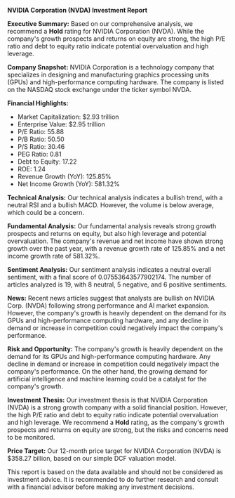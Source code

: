 **NVIDIA Corporation (NVDA) Investment Report**

**Executive Summary:**
Based on our comprehensive analysis, we recommend a **Hold** rating for NVIDIA Corporation (NVDA). While the company's growth prospects and returns on equity are strong, the high P/E ratio and debt to equity ratio indicate potential overvaluation and high leverage.

**Company Snapshot:**
NVIDIA Corporation is a technology company that specializes in designing and manufacturing graphics processing units (GPUs) and high-performance computing hardware. The company is listed on the NASDAQ stock exchange under the ticker symbol NVDA.

**Financial Highlights:**

- Market Capitalization: $2.93 trillion
- Enterprise Value: $2.95 trillion
- P/E Ratio: 55.88
- P/B Ratio: 50.50
- P/S Ratio: 30.46
- PEG Ratio: 0.81
- Debt to Equity: 17.22
- ROE: 1.24
- Revenue Growth (YoY): 125.85%
- Net Income Growth (YoY): 581.32%

**Technical Analysis:**
Our technical analysis indicates a bullish trend, with a neutral RSI and a bullish MACD. However, the volume is below average, which could be a concern.

**Fundamental Analysis:**
Our fundamental analysis reveals strong growth prospects and returns on equity, but also high leverage and potential overvaluation. The company's revenue and net income have shown strong growth over the past year, with a revenue growth rate of 125.85% and a net income growth rate of 581.32%.

**Sentiment Analysis:**
Our sentiment analysis indicates a neutral overall sentiment, with a final score of 0.07553643577902174. The number of articles analyzed is 19, with 8 neutral, 5 negative, and 6 positive sentiments.

**News:**
Recent news articles suggest that analysts are bullish on NVIDIA Corp. (NVDA) following strong performance and AI market expansion. However, the company's growth is heavily dependent on the demand for its GPUs and high-performance computing hardware, and any decline in demand or increase in competition could negatively impact the company's performance.

**Risk and Opportunity:**
The company's growth is heavily dependent on the demand for its GPUs and high-performance computing hardware. Any decline in demand or increase in competition could negatively impact the company's performance. On the other hand, the growing demand for artificial intelligence and machine learning could be a catalyst for the company's growth.

**Investment Thesis:**
Our investment thesis is that NVIDIA Corporation (NVDA) is a strong growth company with a solid financial position. However, the high P/E ratio and debt to equity ratio indicate potential overvaluation and high leverage. We recommend a **Hold** rating, as the company's growth prospects and returns on equity are strong, but the risks and concerns need to be monitored.

**Price Target:**
Our 12-month price target for NVIDIA Corporation (NVDA) is $358.27 billion, based on our simple DCF valuation model.

This report is based on the data available and should not be considered as investment advice. It is recommended to do further research and consult with a financial advisor before making any investment decisions.
